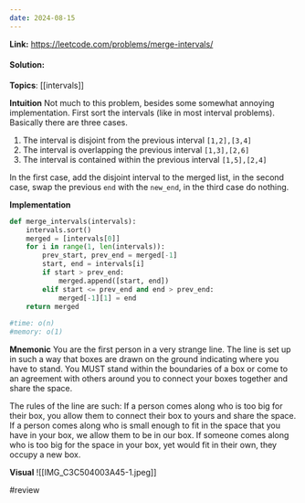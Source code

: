 ```yaml
---
date: 2024-08-15
---
```

**Link:** https://leetcode.com/problems/merge-intervals/
#### Solution:

**Topics**: [[intervals]]

**Intuition**
Not much to this problem, besides some somewhat annoying implementation. First sort the intervals (like in most interval problems).  Basically there are three cases. 

1. The interval is disjoint from the previous interval `[1,2],[3,4]`
2. The interval is overlapping the previous interval `[1,3],[2,6]`
3. The interval is contained within the previous interval `[1,5],[2,4]`

In the first case, add the disjoint interval to the merged list, in the second case, swap the previous `end` with the `new_end`, in the third case do nothing. 

**Implementation**
```python
def merge_intervals(intervals):
	intervals.sort()
	merged = [intervals[0]]
	for i in range(1, len(intervals)):
		prev_start, prev_end = merged[-1]
		start, end = intervals[i]
		if start > prev_end:
			merged.append([start, end])
		elif start <= prev_end and end > prev_end:
			merged[-1][1] = end
	return merged
	
#time: o(n)
#memory: o(1)
```

**Mnemonic**
You are the first person in a very strange line. The line is set up in such a way that boxes are drawn on the ground indicating where you have to stand. You MUST stand within the boundaries of a box or come to an agreement with others around you to connect your boxes together and share the space. 

The rules of the line are such: If a person comes along who is too big for their box, you allow them to connect their box to yours and share the space. If a person comes along who is small enough to fit in the space that you have in your box, we allow them to be in our box. If someone comes along who is too big for the space in your box,  yet would fit in their own, they occupy a new box. 

**Visual** 
![[IMG_C3C504003A45-1.jpeg]]

#review 


